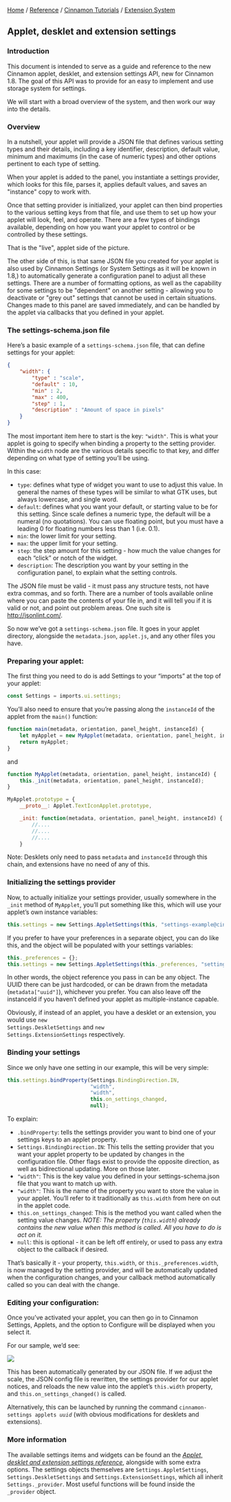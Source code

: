 [Home](/) / 
[Reference](/reference/git/) / 
[Cinnamon Tutorials](/reference/git/cinnamon-tutorials) /
[Extension System](/reference/git/cinnamon-tutorials/extension-system.html)

## Applet, desklet and extension settings

### Introduction

This document is intended to serve as a guide and reference to the new Cinnamon applet, desklet, and extension settings API, new for Cinnamon 1.8.  The goal of this API was to provide for an easy to implement and use storage system for settings.

We will start with a broad overview of the system, and then work our way into the details.

### Overview

In a nutshell, your applet will provide a JSON file that defines various setting types and their details, including a key identifier, description, default value, minimum and maximums (in the case of numeric types) and other options pertinent to each type of setting.

When your applet is added to the panel, you instantiate a settings provider, which looks for this file, parses it, applies default values, and saves an "instance" copy to work with.

Once that setting provider is initialized, your applet can then bind properties to the various setting keys from that file, and use them to set up how your applet will look, feel, and operate. There are a few types of bindings available, depending on how you want your applet to control or be controlled by these settings.

That is the "live", applet side of the picture.

The other side of this, is that same JSON file you created for your applet is also used by Cinnamon Settings (or System Settings as it will be known in 1.8,) to automatically generate a configuration panel to adjust all these settings. There are a number of formatting options, as well as the capability for some settings to be "dependent" on another setting - allowing you to deactivate or "grey out" settings that cannot be used in certain situations. Changes made to this panel are saved immediately, and can be handled by the applet via callbacks that you defined in your applet.
    
### The settings-schema.json file

Here’s a basic example of a <code class="code">settings-schema.json</code> file, that can define settings for your applet:
    
```json
{
    "width": {
        "type" : "scale",
        "default" : 10,
        "min" : 2,
        "max" : 400,
        "step" : 1,
        "description" : "Amount of space in pixels"
    }
}
```

The most important item here to start is the key: <code class="code">"width"</code>. This is what your applet is going to specify when binding a property to the setting provider. Within the <code class="code">width</code> node are the various details specific to that key, and differ depending on what type of setting you’ll be using.
    
In this case:
    
- <code class="code">type</code>: defines what type of widget you want to use to adjust this value. In general the names of these types will be similar to what GTK uses, but always lowercase, and single word.
- <code class="code">default</code>: defines what you want your default, or starting value to be for this setting. Since scale defines a numeric type, the default will be a numeral (no quotations). You can use floating point, but you must have a leading 0 for floating numbers less than 1 (i.e. 0.1).
- <code class="code">min</code>: the lower limit for your setting.
- <code class="code">max</code>: the upper limit for your setting.
- <code class="code">step</code>: the step amount for this setting - how much the value changes for each <span class="quote">“<span class="quote">click</span>”</span> or notch of the widget.
- <code class="code">description</code>: The description you want by your setting in the configuration panel, to explain what the setting controls.

The JSON file must be valid - it must pass any structure tests, not have extra commas, and so forth. There are a number of tools available online where you can paste the contents of your file in, and it will tell you if it is valid or not, and point out problem areas. One such site is <a class="ulink" href="http://jsonlint.com/" target="_top">http://jsonlint.com/</a>.
    
So now we’ve got a <code class="code">settings-schema.json</code> file. It goes in your applet directory, alongside the <code class="code">metadata.json</code>, <code class="code">applet.js</code>, and any other files you have.
    
### Preparing your applet:

The first thing you need to do is add Settings to your <span class="quote">“<span class="quote">imports</span>”</span> at the top of your applet:
    
```javascript
const Settings = imports.ui.settings;
```

You’ll also need to ensure that you’re passing along the <code class="code">instanceId</code> of the applet from the <code class="code">main()</code> function:
    
```javascript
function main(metadata, orientation, panel_height, instanceId) {
    let myApplet = new MyApplet(metadata, orientation, panel_height, instanceId);
    return myApplet;
}
```

and
    
```javascript
function MyApplet(metadata, orientation, panel_height, instanceId) {
    this._init(metadata, orientation, panel_height, instanceId);
}

MyApplet.prototype = {
    __proto__: Applet.TextIconApplet.prototype,

    _init: function(metadata, orientation, panel_height, instanceId) {
        //....
        //....
        //....
    }
```

Note: Desklets only need to pass <code class="code">metadata</code> and <code class="code">instanceId</code> through this chain, and extensions have no need of any of this.
    
### Initializing the settings provider

Now, to actually initialize your settings provider, usually somewhere in the <code class="code">_init</code> method of <code class="code">MyApplet</code>, you’ll put something like this, which will use your applet’s own instance variables:
    
```javascript
this.settings = new Settings.AppletSettings(this, "settings-example@cinnamon.org", instanceId);
```

If you prefer to have your preferences in a separate object, you can do like this, and the object will be populated with your settings variables:
    
```javascript
this._preferences = {};
this.settings = new Settings.AppletSettings(this._preferences, "settings-example@cinnamon.org", instanceId);
```

In other words, the object reference you pass in can be any object. The UUID there can be just hardcoded, or can be drawn from the metadata (<code class="code">metadata["uuid"]</code>), whichever you prefer. You can also leave off the instanceId if you haven’t defined your applet as multiple-instance capable.

Obviously, if instead of an applet, you have a desklet or an extension, you would use <code class="code">new Settings.DeskletSettings</code> and <code class="code">new Settings.ExtensionSettings</code> respectively.
    
### Binding your settings

Since we only have one setting in our example, this will be very simple:
    
```javascript
this.settings.bindProperty(Settings.BindingDirection.IN,
                           "width",
                           "width",
                           this.on_settings_changed,
                           null);
```

To explain:
    
- <code class="code">.bindProperty</code>: tells the settings provider you want to bind one of your settings keys to an applet property.
- <code class="code">Settings.BindingDirection.IN</code>: This tells the setting provider that you want your applet property to be updated by changes in the configuration file. Other flags exist to provide the opposite direction, as well as bidirectional updating. More on those later.
- <code class="code">"width"</code>: This is the key value you defined in your settings-schema.json file that you want to match up with.
- <code class="code">"width"</code>: This is the name of the property you want to store the value in your applet. You’ll refer to it traditionally as <code class="code">this.width</code> from here on out in the applet code.
- <code class="code">this.on_settings_changed</code>: This is the method you want called when the setting value changes. <span class="emphasis"><em>NOTE: The property (<code class="code">this.width</code>) already contains the new value when this method is called. All you have to do is act on it.</em></span>
- <code class="code">null</code>: this is optional - it can be left off entirely, or used to pass any extra object to the callback if desired.

That’s basically it - your property, <code class="code">this.width</code>, or <code class="code">this._preferences.width</code>, is now managed by the setting provider, and will be automatically updated when the configuration changes, and your callback method automatically called so you can deal with the change.
    
### Editing your configuration:

Once you’ve activated your applet, you can then go in to Cinnamon Settings, Applets, and the option to Configure will be displayed when you select it.
    
For our sample, we’d see:
    
<img src="settings.png">
      
This has been automatically generated by our JSON file. If we adjust the scale, the JSON config file is rewritten, the settings provider for our applet notices, and reloads the new value into the applet’s <code class="code">this.width</code> property, and <code class="code">this.on_settings_changed()</code> is called.
    
Alternatively, this can be launched by running the command <code class="code">cinnamon-settings applets *uuid*</code> (with obvious modifications for desklets and extensions).
    
### More information

The available settings items and widgets can be found an the <a class="xref" href="xlet-settings-ref.html" title="Applet, desklet and extension settings reference"><i>Applet, desklet and extension settings reference</i></a>, alongside with some extra options. The settings objects themselves are <code class="code">Settings.AppletSettings</code>, <code class="code">Settings.DeskletSettings</code> and <code class="code">Settings.ExtensionSettings</code>, which all inherit <code class="code">Settings._provider</code>. Most useful functions will be found inside the <code class="code">_provider</code> object.
